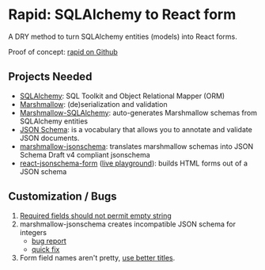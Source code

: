 # Rapid: SQLAlchemy to React form

A DRY method to turn SQLAlchemy entities (models) into React forms.

Proof of concept: [rapid on Github](https://github.com/DerbyPy/rapid/)

## Projects Needed

* [SQLAlchemy](http://sqlalchemy.org/): SQL Toolkit and Object Relational Mapper (ORM)
* [Marshmallow](https://marshmallow.readthedocs.io/en/latest/): (de)serialization and validation
* [Marshmallow-SQLAlchemy](https://marshmallow-sqlalchemy.readthedocs.io/en/latest/): auto-generates Marshmallow schemas from SQLAlchemy entities
* [JSON Schema](http://json-schema.org/): is a vocabulary that allows you to annotate and validate JSON documents.
* [marshmallow-jsonschema](https://github.com/fuhrysteve/marshmallow-jsonschema): translates marshmallow schemas into JSON Schema Draft v4 compliant jsonschema
* [react-jsonschema-form](https://github.com/mozilla-services/react-jsonschema-form) ([live playground](https://mozilla-services.github.io/react-jsonschema-form/)): builds HTML forms out of a JSON schema

## Customization / Bugs

1. [Required fields should not permit empty string](https://github.com/DerbyPy/rapid/blob/master/backend/rapid/model/schemas.py#L15)
2. marshmallow-jsonschema creates incompatible JSON schema for integers
    - [bug report](https://github.com/fuhrysteve/marshmallow-jsonschema/issues/40)
    - [quick fix](https://github.com/DerbyPy/rapid/blob/master/backend/rapid/views.py#L28)
3. Form field names aren't pretty, [use better titles](https://github.com/DerbyPy/rapid/blob/master/backend/rapid/views.py#L31).
